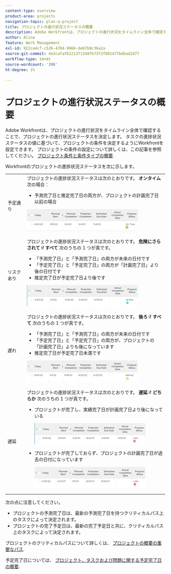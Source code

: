 ```yaml
---
content-type: overview
product-area: projects
navigation-topic: plan-a-project
title: プロジェクトの進行状況ステータスの概要
description: Adobe Workfrontは、プロジェクトの進行状況をタイムライン全体で確認することで、プロジェクトの進行状況ステータスを決定します。 タスクの進捗状況ステータスの値に基づいて、プロジェクトの条件を決定するようにWorkfrontを設定できます。 プロジェクトの進行状況ステータスについて詳しくは、この記事を参照してください。
author: Alina
feature: Work Management
exl-id: 922ca4cf-c526-4704-9966-de67b0c36a2a
source-git-commit: 4e3cafafb121371249fb73f2f001477bdbad2d77
workflow-type: tm+mt
source-wordcount: '398'
ht-degree: 1%

---
```


# プロジェクトの進行状況ステータスの概要

<!--Audited: 12/2023-->

Adobe Workfrontは、プロジェクトの進行状況をタイムライン全体で確認することで、プロジェクトの進行状況ステータスを決定します。 タスクの進捗状況ステータスの値に基づいて、プロジェクトの条件を決定するようにWorkfrontを設定できます。 プロジェクトの条件の設定について詳しくは、この記事を参照してください。 [プロジェクト条件と条件タイプの概要](../../../manage-work/projects/manage-projects/project-condition-and-condition-type.md).

Workfrontのプロジェクトの進捗状況ステータスを次に示します。

<table style="table-layout:auto"> 
 <col> 
 <col> 
 <tbody> 
  <tr> 
   <td>予定通り</td> 
   <td> プロジェクトの進捗状況ステータスは次のとおりです。 <strong>オンタイム</strong> 次の場合：<ul><li>予測完了日と推定完了日の両方が、プロジェクトの計画完了日以前の場合</li></ul> <p> <img src="assets/project-on-time-progress-status-350x69.png" style="width: 350;height: 69;"> </p> </td> 
  </tr> 
  <tr> 
   <td>リスクあり</td> 
   <td> プロジェクトの進捗状況ステータスは次のとおりです。 <strong>危険にさらされて</strong> if <strong>すべて</strong> 次のうちの 1 つが真です。<ul><li>「予測完了日」と「予測完了日」の両方が未来の日付です</li><li> 「予定完了日」と「予定完了日」の両方が「計画完了日」より後の日付です</li><li> 推定完了日が予定完了日より後です</li></ul><p> <img src="assets/project-at-risk-progress-status-350x67.png" style="width: 350;height: 67;"> </p> </td> 
  </tr> 
  <tr> 
   <td>遅れ</td> 
   <td> プロジェクトの進捗状況ステータスは次のとおりです。 <strong>後ろ</strong> if <strong>すべて</strong> 次のうちの 1 つが真です。<ul><li>「予測完了日」と「予測完了日」の両方が未来の日付です</li><li> 「予定完了日」と「予定完了日」の両方が、プロジェクトの「計画完了日」よりも後になっています</li><li> 推定完了日が予定完了日未満です</li></ul> <p> <img src="assets/project-behind-progress-status-350x67.png" style="width: 350;height: 67;"> </p> </td> 
  </tr> 
  <tr> 
   <td>遅延</td> 
   <td> 
     プロジェクトの進捗状況ステータスは次のとおりです。 <strong>遅延</strong> if <strong>どちらか</strong> 次のうちの 1 つが真です。<ul><li>プロジェクトが完了し、実績完了日が計画完了日より後になっている <p> <img src="assets/project-late-progress-status-350x66.png" style="width: 350;height: 66;"> </p> </li> 
     <li> <p>プロジェクトが完了しておらず、プロジェクトの計画完了日が過去の日付になっています <p> <img src="assets/project-late-progress-status-incomplete-status-350x66.png" style="width: 350;height: 66;"> </p> </li> 
    </ul> </td> 
  </tr> 
 </tbody> 
</table>

次の点に注意してください。

* プロジェクトの予測完了日は、最新の予測完了日を持つクリティカルパス上のタスクによって決定されます。
* プロジェクトの完了予定日は、最新の完了予定日と共に、クリティカルパス上のタスクによって決定されます。

プロジェクトのクリティカルパスについて詳しくは、 [プロジェクトの概要の重要なパス](../../../manage-work/tasks/manage-tasks/critical-path.md).

予定完了日については、 [プロジェクト、タスクおよび問題に関する予定完了日の概要](../../../manage-work/projects/planning-a-project/project-projected-completion-date.md).
